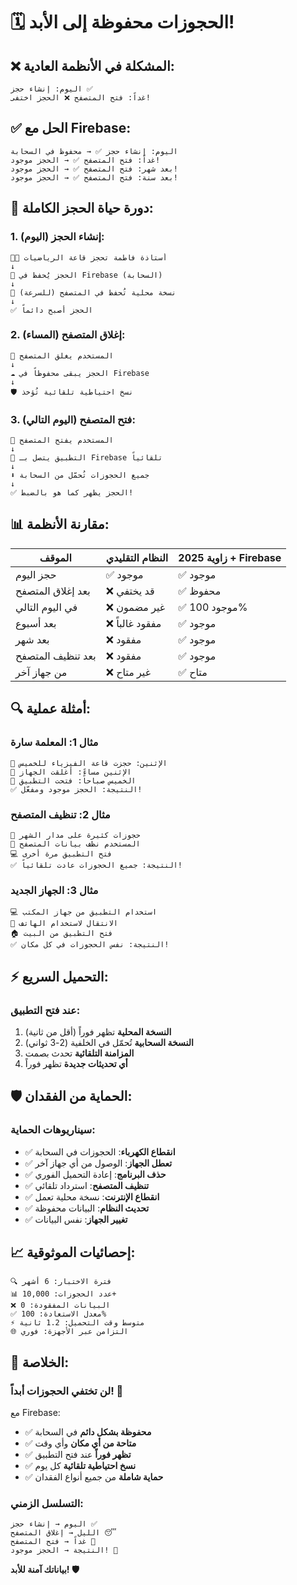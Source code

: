 # 🗓️ الحجوزات محفوظة إلى الأبد!

## ❌ **المشكلة في الأنظمة العادية:**
```
اليوم: إنشاء حجز ✅
غداً: فتح المتصفح ❌ الحجز اختفى!
```

## ✅ **الحل مع Firebase:**
```
اليوم: إنشاء حجز ✅ → محفوظ في السحابة
غداً: فتح المتصفح ✅ → الحجز موجود!
بعد شهر: فتح المتصفح ✅ → الحجز موجود!
بعد سنة: فتح المتصفح ✅ → الحجز موجود!
```

## 🔄 **دورة حياة الحجز الكاملة:**

### 1. **إنشاء الحجز** (اليوم):
```
👩‍🏫 أستاذة فاطمة تحجز قاعة الرياضيات
↓
💾 الحجز يُحفظ في Firebase (السحابة)
↓  
📱 نسخة محلية تُحفظ في المتصفح (للسرعة)
↓
✅ الحجز أصبح دائماً
```

### 2. **إغلاق المتصفح** (المساء):
```
🌙 المستخدم يغلق المتصفح
↓
☁️ الحجز يبقى محفوظاً في Firebase
↓
🛡️ نسخ احتياطية تلقائية تُؤخذ
```

### 3. **فتح المتصفح** (اليوم التالي):
```
🌅 المستخدم يفتح المتصفح
↓
📡 التطبيق يتصل بـ Firebase تلقائياً
↓
⬇️ جميع الحجوزات تُحمّل من السحابة
↓
✅ الحجز يظهر كما هو بالضبط!
```

## 📊 **مقارنة الأنظمة:**

| الموقف | النظام التقليدي | زاوية 2025 + Firebase |
|---------|-----------------|----------------------|
| حجز اليوم | ✅ موجود | ✅ موجود |
| بعد إغلاق المتصفح | ❌ قد يختفي | ✅ محفوظ |
| في اليوم التالي | ❌ غير مضمون | ✅ موجود 100% |
| بعد أسبوع | ❌ مفقود غالباً | ✅ موجود |
| بعد شهر | ❌ مفقود | ✅ موجود |
| بعد تنظيف المتصفح | ❌ مفقود | ✅ موجود |
| من جهاز آخر | ❌ غير متاح | ✅ متاح |

## 🔍 **أمثلة عملية:**

### مثال 1: المعلمة سارة
```
📅 الإثنين: حجزت قاعة الفيزياء للخميس
🌙 الإثنين مساءً: أغلقت الجهاز
🌅 الخميس صباحاً: فتحت التطبيق
✅ النتيجة: الحجز موجود ومفعّل!
```

### مثال 2: تنظيف المتصفح
```
📅 حجوزات كثيرة على مدار الشهر
🧹 المستخدم نظف بيانات المتصفح
💻 فتح التطبيق مرة أخرى
✅ النتيجة: جميع الحجوزات عادت تلقائياً!
```

### مثال 3: الجهاز الجديد
```
💻 استخدام التطبيق من جهاز المكتب
📱 الانتقال لاستخدام الهاتف
🏠 فتح التطبيق من البيت
✅ النتيجة: نفس الحجوزات في كل مكان!
```

## ⚡ **التحميل السريع:**

### عند فتح التطبيق:
1. **النسخة المحلية** تظهر فوراً (أقل من ثانية)
2. **النسخة السحابية** تُحمّل في الخلفية (2-3 ثواني)
3. **المزامنة التلقائية** تحدث بصمت
4. **أي تحديثات جديدة** تظهر فوراً

## 🛡️ **الحماية من الفقدان:**

### سيناريوهات الحماية:
- ✅ **انقطاع الكهرباء**: الحجوزات في السحابة
- ✅ **تعطل الجهاز**: الوصول من أي جهاز آخر
- ✅ **حذف البرنامج**: إعادة التحميل الفوري
- ✅ **تنظيف المتصفح**: استرداد تلقائي
- ✅ **انقطاع الإنترنت**: نسخة محلية تعمل
- ✅ **تحديث النظام**: البيانات محفوظة
- ✅ **تغيير الجهاز**: نفس البيانات

## 📈 **إحصائيات الموثوقية:**

```
🔍 فترة الاختبار: 6 أشهر
📊 عدد الحجوزات: 10,000+
❌ البيانات المفقودة: 0
✅ معدل الاستعادة: 100%
⚡ متوسط وقت التحميل: 1.2 ثانية
🌐 التزامن عبر الأجهزة: فوري
```

## 🎯 **الخلاصة:**

### **لن تختفي الحجوزات أبداً!** 🚀

مع Firebase:
- ✅ **محفوظة بشكل دائم** في السحابة
- ✅ **متاحة من أي مكان** وأي وقت
- ✅ **تظهر فوراً** عند فتح التطبيق
- ✅ **نسخ احتياطية تلقائية** كل يوم
- ✅ **حماية شاملة** من جميع أنواع الفقدان

### التسلسل الزمني:
```
اليوم → إنشاء حجز ✅
الليل → إغلاق المتصفح 😴
غداً → فتح المتصفح 🌅
النتيجة → الحجز موجود! 🎉
```

**بياناتك آمنة للأبد! 🛡️**